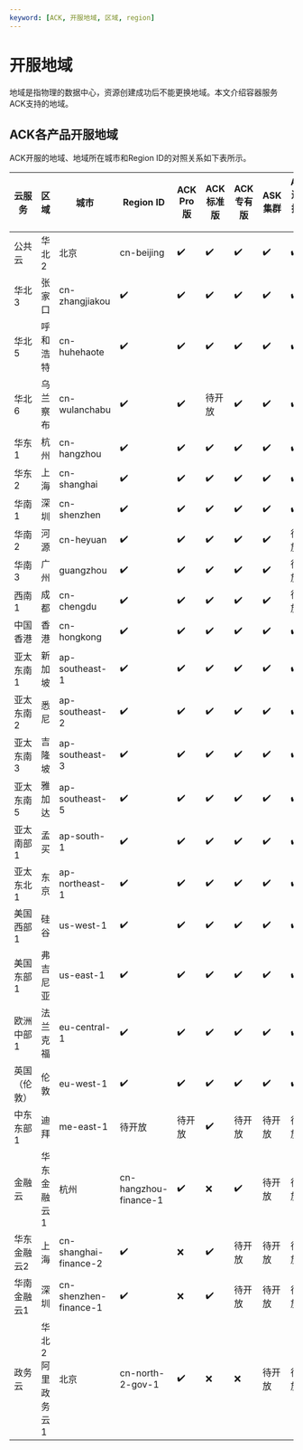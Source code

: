 ```yaml
---
keyword: [ACK, 开服地域, 区域, region]
---
```


# 开服地域

地域是指物理的数据中心，资源创建成功后不能更换地域。本文介绍容器服务ACK支持的地域。

## ACK各产品开服地域

ACK开服的地域、地域所在城市和Region ID的对照关系如下表所示。

|云服务|区域|城市|Region ID|ACK Pro版|ACK标准版|ACK专有版|ASK集群|ACK边缘托管版|注册集群|
|---|--|--|---------|--------|------|------|-----|--------|----|
|公共云|华北2|北京|cn-beijing|✔️|✔️|✔️|✔️|✔️|✔️|
|华北3|张家口|cn-zhangjiakou|✔️|✔️|✔️|✔️|✔️|✔️|
|华北5|呼和浩特|cn-huhehaote|✔️|✔️|✔️|✔️|✔️|✔️|
|华北6|乌兰察布|cn-wulanchabu|✔️|✔️|待开放|✔️|✔️|✔️|
|华东1|杭州|cn-hangzhou|✔️|✔️|✔️|✔️|✔️|✔️|
|华东2|上海|cn-shanghai|✔️|✔️|✔️|✔️|✔️|✔️|
|华南1|深圳|cn-shenzhen|✔️|✔️|✔️|✔️|✔️|✔️|
|华南2|河源|cn-heyuan|✔️|✔️|✔️|✔️|✔️|待开放|
|华南3|广州|guangzhou|✔️|✔️|✔️|✔️|✔️|待开放|
|西南1|成都|cn-chengdu|✔️|✔️|✔️|✔️|✔️|待开放|
|中国香港|香港|cn-hongkong|✔️|✔️|✔️|✔️|✔️|✔️|
|亚太东南1|新加坡|ap-southeast-1|✔️|✔️|✔️|✔️|✔️|✔️|
|亚太东南2|悉尼|ap-southeast-2|✔️|✔️|✔️|✔️|✔️|✔️|
|亚太东南3|吉隆坡|ap-southeast-3|✔️|✔️|✔️|✔️|✔️|✔️|
|亚太东南5|雅加达|ap-southeast-5|✔️|✔️|✔️|✔️|✔️|✔️|
|亚太南部1|孟买|ap-south-1|✔️|✔️|✔️|✔️|✔️|✔️|
|亚太东北1|东京|ap-northeast-1|✔️|✔️|✔️|✔️|✔️|✔️|
|美国西部1|硅谷|us-west-1|✔️|✔️|✔️|✔️|✔️|✔️|
|美国东部1|弗吉尼亚|us-east-1|✔️|✔️|✔️|✔️|✔️|✔️|
|欧洲中部1|法兰克福|eu-central-1|✔️|✔️|✔️|✔️|✔️|✔️|
|英国（伦敦）|伦敦|eu-west-1|✔️|✔️|✔️|✔️|✔️|✔️|
|中东东部1|迪拜|me-east-1|待开放|待开放|✔️|待开放|待开放|待开放|
|金融云|华东金融云1|杭州|cn-hangzhou-finance-1|✔️|❌|✔️|待开放|待开放|待开放|
|华东金融云2|上海|cn-shanghai-finance-2|✔️|❌|✔️|待开放|待开放|待开放|
|华南金融云1|深圳|cn-shenzhen-finance-1|✔️|❌|✔️|待开放|待开放|待开放|
|政务云|华北2阿里政务云1|北京|cn-north-2-gov-1|✔️|❌|❌|待开放|待开放|待开放|

